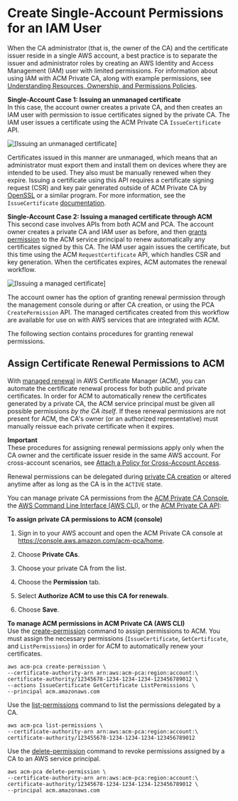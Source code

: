 # Create Single\-Account Permissions for an IAM User<a name="assign-permissions"></a>

When the CA administrator \(that is, the owner of the CA\) and the certificate issuer reside in a single AWS account, a best practice is to separate the issuer and administrator roles by creating an AWS Identity and Access Management \(IAM\) user with limited permissions\. For information about using IAM with ACM Private CA, along with example permissions, see [Understanding Resources, Ownership, and Permissions Policies](security-iam.md#understand-resource-ownership)\.

**Single\-Account Case 1: Issuing an unmanaged certificate**  
In this case, the account owner creates a private CA, and then creates an IAM user with permission to issue certificates signed by the private CA\. The IAM user issues a certificate using the ACM Private CA `IssueCertificate` API\.

![\[Issuing an unmanaged certificate\]](http://docs.aws.amazon.com/acm-pca/latest/userguide/images/ca_access_1_account_pca_api.png)

Certificates issued in this manner are unmanaged, which means that an administrator must export them and install them on devices where they are intended to be used\. They also must be manually renewed when they expire\. Issuing a certificate using this API requires a certificate signing request \(CSR\) and key pair generated outside of ACM Private CA by [OpenSSL](https://www.openssl.org/) or a similar program\. For more information, see the `IssueCertificate` [documentation](https://docs.aws.amazon.com/acm-pca/latest/APIReference/API_IssueCertificate.html)\.

**Single\-Account Case 2: Issuing a managed certificate through ACM**  
This second case involves APIs from both ACM and PCA\. The account owner creates a private CA and IAM user as before, and then [grants permission](PcaCreateCa.md#configure-acm-renewal) to the ACM service principal to renew automatically any certificates signed by this CA\. The IAM user again issues the certificate, but this time using the ACM `RequestCertificate` API, which handles CSR and key generation\. When the certificates expires, ACM automates the renewal workflow\.

![\[Issuing a managed certificate\]](http://docs.aws.amazon.com/acm-pca/latest/userguide/images/ca_access_1_account_acm_api.png)

The account owner has the option of granting renewal permission through the management console during or after CA creation, or using the PCA `CreatePermission` API\. The managed certificates created from this workflow are available for use on with AWS services that are integrated with ACM\.

The following section contains procedures for granting renewal permissions\.

## Assign Certificate Renewal Permissions to ACM<a name="PcaPermissions"></a>

With [managed renewal](https://docs.aws.amazon.com/acm/latest/userguide/managed-renewal.html) in AWS Certificate Manager \(ACM\), you can automate the certificate renewal process for both public and private certificates\. In order for ACM to automatically renew the certificates generated by a private CA, the ACM service principal must be given all possible permissions *by the CA itself*\. If these renewal permissions are not present for ACM, the CA's owner \(or an authorized representative\) must manually reissue each private certificate when it expires\.

**Important**  
These procedures for assigning renewal permissions apply only when the CA owner and the certificate issuer reside in the same AWS account\. For cross\-account scenarios, see [Attach a Policy for Cross\-Account Access](pca-ram.md)\.

Renewal permissions can be delegated during [private CA creation](PcaCreateCa.md) or altered anytime after as long as the CA is in the `ACTIVE` state\.

You can manage private CA permissions from the [ACM Private CA Console](https://console.aws.amazon.com/acm-pca), the [AWS Command Line Interface \(AWS CLI\)](https://aws.amazon.com/cli/), or the [ACM Private CA API](https://docs.aws.amazon.com/acm-pca/latest/APIReference/):

**To assign private CA permissions to ACM \(console\)**

1. Sign in to your AWS account and open the ACM Private CA console at [https://console\.aws\.amazon\.com/acm\-pca/home](https://console.aws.amazon.com/acm-pca/home)\.

1. Choose **Private CAs**\.

1. Choose your private CA from the list\.

1. Choose the **Permission** tab\.

1. Select **Authorize ACM to use this CA for renewals**\.

1. Choose **Save**\.

**To manage ACM permissions in ACM Private CA \(AWS CLI\)**  
Use the [create\-permission](https://docs.aws.amazon.com/cli/latest/reference/acm-pca/create-permission.html) command to assign permissions to ACM\. You must assign the necessary permissions \(`IssueCertificate`, `GetCertificate`, and `ListPermissions`\) in order for ACM to automatically renew your certificates\.

```
aws acm-pca create-permission \
--certificate-authority-arn arn:aws:acm-pca:region:account:\
certificate-authority/12345678-1234-1234-1234-123456789012 \
--actions IssueCertificate GetCertificate ListPermissions \
--principal acm.amazonaws.com
```

Use the [list\-permissions](https://docs.aws.amazon.com/cli/latest/reference/acm-pca/list-permissions.html) command to list the permissions delegated by a CA\.

```
aws acm-pca list-permissions \
--certificate-authority-arn arn:aws:acm-pca:region:account:\
certificate-authority/123455678-1234-1234-1234-123456789012
```

Use the [delete\-permission](https://docs.aws.amazon.com/cli/latest/reference/acm-pca/delete-permission.html) command to revoke permissions assigned by a CA to an AWS service principal\.

```
aws acm-pca delete-permission \
--certificate-authority-arn arn:aws:acm-pca:region:account:\
certificate-authority/12345678-1234-1234-1234-123456789012 \
--principal acm.amazonaws.com
```
